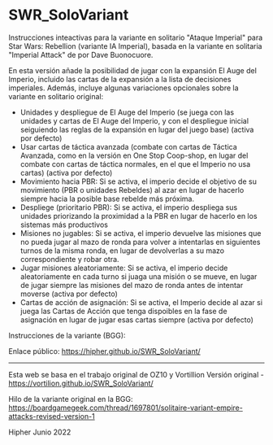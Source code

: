 # SWR_SoloVariant
Instrucciones inteactivas para la variante en solitario "Ataque Imperial" para Star Wars: Rebellion (variante IA Imperial), basada en la variante en solitaria "Imperial Attack" de por Dave Buonocuore. 

En esta versión añade la posibilidad de jugar con la expansión El Auge del Imperio, incluido las cartas de la expansión a la lista de decisiones imperiales. 
Además, incluye algunas variaciones opcionales sobre la variante en solitario original:
- Unidades y despliegue de El Auge del Imperio (se juega con las unidades y cartas de El Auge del Imperio, y con el despliegue inicial seiguiendo las reglas de la expansión en lugar del juego base) (activa por defecto)
- Usar cartas de táctica avanzada (combate con cartas de Táctica Avanzada, como en la versión en One Stop Coop-shop, en lugar del combate con cartas de táctica normales, en el que el Imperio no usa cartas) (activa por defecto)
- Movimiento hacia PBR: Si se activa, el imperio decide el objetivo de su movimiento (PBR o unidades Rebeldes) al azar en lugar de hacerlo siempre hacia la posible base rebelde más próxima.
- Despliege (prioritario PBR): Si se activa, el imperio despliega sus unidades priorizando la proximidad a la PBR en lugar de hacerlo en los sistemas más productivos
- Misiones no jugables: Si se activa, el imperio devuelve las misiones que no pueda jugar al mazo de ronda para volver a intentarlas en siguientes turnos de la misma ronda, en lugar de devolverlas a su mazo correspondiente y robar otra.
- Jugar misiones aleatoriamente: Si se activa, el imperio decide aleatoriamente en cada turno si juaga una misión o se mueve, en lugar de jugar siempre las misiones del mazo de ronda antes de intentar moverse (activa por defecto)
- Cartas de acción de asignación: Si se activa, el Imperio decide al azar si juega las Cartas de Acción que tenga dispoibles en la fase de asignación en lugar de jugar esas cartas siempre (activa por defecto)

Instrucciones de la variante (BGG):

Enlace público: https://hipher.github.io/SWR_SoloVariant/

--------
Esta web se basa en el trabajo original de OZ10 y Vortillion
Versión original - https://vortilion.github.io/SWR_SoloVariant/

Hilo de la variante original en la BGG: https://boardgamegeek.com/thread/1697801/solitaire-variant-empire-attacks-revised-version-1

Hipher
Junio 2022
